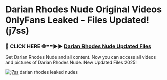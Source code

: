 # Darian Rhodes Nude Original Videos 0nlyFans Leaked - Files Updated! (j7ss)

<h3>🔴 CLICK HERE 🌐==►► <a href="https://tinyurl.com/yrmya6cz" rel="nofollow">Darian Rhodes Nude Updated Files</a></h3>

Get Darian Rhodes Nude and all content. Now you can access all videos and pictures of Darian Rhodes Nude. New Updated Files 2025!

[![j7ss](https://i.imgur.com/FMdXYCs.gif)](https://tinyurl.com/yrmya6cz)
darian rhodes leaked nudes